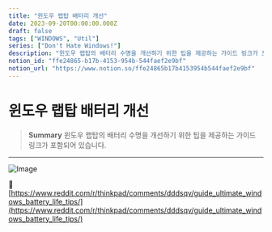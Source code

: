 ```yaml
---
title: "윈도우 랩탑 배터리 개선"
date: 2023-09-20T00:00:00.000Z
draft: false
tags: ["WINDOWS", "Util"]
series: ["Don't Hate Windows!"]
description: "윈도우 랩탑의 배터리 수명을 개선하기 위한 팁을 제공하는 가이드 링크가 포함되어 있습니다."
notion_id: "ffe24865-b17b-4153-954b-544faef2e9bf"
notion_url: "https://www.notion.so/ffe24865b17b4153954b544faef2e9bf"
---
```


# 윈도우 랩탑 배터리 개선

> **Summary**
> 윈도우 랩탑의 배터리 수명을 개선하기 위한 팁을 제공하는 가이드 링크가 포함되어 있습니다.

---

![Image](https://prod-files-secure.s3.us-west-2.amazonaws.com/09ccd4d5-876c-4bba-bbdf-cc77a0a11257/045d137b-91f1-4c78-ac1b-b2e1469e18c8/Untitled.png?X-Amz-Algorithm=AWS4-HMAC-SHA256&X-Amz-Content-Sha256=UNSIGNED-PAYLOAD&X-Amz-Credential=ASIAZI2LB466RS4HK45E%2F20250724%2Fus-west-2%2Fs3%2Faws4_request&X-Amz-Date=20250724T115918Z&X-Amz-Expires=3600&X-Amz-Security-Token=IQoJb3JpZ2luX2VjEAMaCXVzLXdlc3QtMiJHMEUCIQDozGc8JHpIbGuCnShaQhOaM4I4NeOboX%2FLQmheEfT04AIgdn01z85P3Lj7wkBckknWxfU5rE4Y1csZJgfliV1BgqEq%2FwMILBAAGgw2Mzc0MjMxODM4MDUiDOfTTHfAFT87AeCwPCrcA5SlPjDh4tDwQxGvKjkNvIdfQoDxCxhvf5EvUX5DEvK72QQjfp%2BmmHt7cyTJ%2B8uQmsW4IItRXAet%2BqFh6wgXhCy4l1jBvro73w5ZfXpM9yxfzGKSE3wC3JOS4bHyxab7Xas9Euw6PS6wenaSVDmzMiCl6g9fHSm580%2FoN9g1DDx1jLJ2LR%2FL%2F8Pn6os2Nb1WaDpDzqEAJ1gnCg8%2BFgrzt2fylUxIi9NmxqLYwB3HtT40uabeu9Dga91sXaqMUqACPqhUtdbCkbucik45MralZp2%2FhDChSkArVgMTN5Sy%2Fc%2BEGGEaN61Y8GpbydVnNSuDgJ1cTm2KAlfRiDNRWCW6zooRbXOfwaEecujYo8kbZRaeZJabKkL7QGusdI7Hsutt2FJCVermS%2B%2BpwfEg2cnIDlVZ%2BF3LqrPX7bXFRyHpbZxcjsVFGDvVlkdiiySlbYlNUFuHyWylxT6DP5urnBku%2BnDsCZ72%2FDsl7eKf8oBluYNI5d705Ohuvnodf8YnpdlwENs3nYUz%2Bs%2BxPSyc%2FxfI8oW8nqmioxPZQ0WI0Dv2zP7Hj03D8wd8dqfnbxFl5U7teZ%2FWL4X52XxEvDLwbCL%2FoKPt5Euq4xY6My%2B4EwZ1JEQYRTKm4seAnSNDVJhCMLabiMQGOqUBPhIKg6QWRWphvPRhkV36CcAPHWX0p7jXa95oloY34i8plK8XPkf8wqCEojeuVYLYowLBxzrUPZ0pmB0AFiqEgOGkp9L1CJhWtMOSHazAe%2FBUzMT5ZsxCGlMNv56LM%2F16Un%2BTv7Rot5GhZSlFd8nf0rmo%2BjuAIaPnZ%2FKGMzYEZhJT0SYCjdZpuc8SLHoe67nkl%2BnzxZawftwIopaTHlJOJe8P2vBY&X-Amz-Signature=ec0bf03f4155e0ec9b69d8cce2c688a9df2c7a087f87f1bd425e0e8c4fca6837&X-Amz-SignedHeaders=host&x-amz-checksum-mode=ENABLED&x-id=GetObject)

🔗 [https://www.reddit.com/r/thinkpad/comments/dddsqv/guide_ultimate_windows_battery_life_tips/](https://www.reddit.com/r/thinkpad/comments/dddsqv/guide_ultimate_windows_battery_life_tips/)


